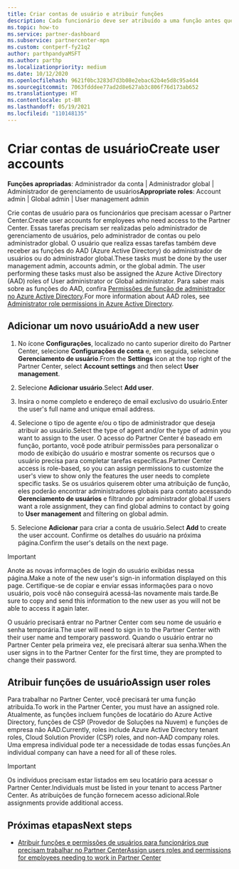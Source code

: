 ```yaml
---
title: Criar contas de usuário e atribuir funções
description: Cada funcionário deve ser atribuído a uma função antes que possa acessar o Partner Center. Saiba como criar contas de usuário, atribuir funções e definir permissões.
ms.topic: how-to
ms.service: partner-dashboard
ms.subservice: partnercenter-mpn
ms.custom: contperf-fy21q2
author: parthpandyaMSFT
ms.author: parthp
ms.localizationpriority: medium
ms.date: 10/12/2020
ms.openlocfilehash: 9621f0bc3283d7d3b08e2ebac62b4e5d8c95a4d4
ms.sourcegitcommit: 7063fdddee77ad2d8e627ab3c806f76d173ab652
ms.translationtype: HT
ms.contentlocale: pt-BR
ms.lasthandoff: 05/19/2021
ms.locfileid: "110148135"
---
```

# <a name="create-user-accounts"></a><span data-ttu-id="c3b84-104">Criar contas de usuário</span><span class="sxs-lookup"><span data-stu-id="c3b84-104">Create user accounts</span></span>  

<span data-ttu-id="c3b84-105">**Funções apropriadas**: Administrador da conta | Administrador global | Administrador de gerenciamento de usuários</span><span class="sxs-lookup"><span data-stu-id="c3b84-105">**Appropriate roles**: Account admin | Global admin | User management admin</span></span>

<span data-ttu-id="c3b84-106">Crie contas de usuário para os funcionários que precisam acessar o Partner Center.</span><span class="sxs-lookup"><span data-stu-id="c3b84-106">Create user accounts for employees who need access to the Partner Center.</span></span> <span data-ttu-id="c3b84-107">Essas tarefas precisam ser realizadas pelo administrador de gerenciamento de usuários, pelo administrador de contas ou pelo administrador global. O usuário que realiza essas tarefas também deve receber as funções do AAD (Azure Active Directory) do administrador de usuários ou do administrador global.</span><span class="sxs-lookup"><span data-stu-id="c3b84-107">These tasks must be done by the user management admin, accounts admin, or the global admin. The user performing these tasks must also be assigned the Azure Active Directory (AAD) roles of User administrator or Global administrator.</span></span> <span data-ttu-id="c3b84-108">Para saber mais sobre as funções do AAD, confira [Permissões de função de administrador no Azure Active Directory](/azure/active-directory/users-groups-roles/directory-assign-admin-roles).</span><span class="sxs-lookup"><span data-stu-id="c3b84-108">For more information about AAD roles, see [Administrator role permissions in Azure Active Directory](/azure/active-directory/users-groups-roles/directory-assign-admin-roles).</span></span>

## <a name="add-a-new-user"></a><span data-ttu-id="c3b84-109">Adicionar um novo usuário</span><span class="sxs-lookup"><span data-stu-id="c3b84-109">Add a new user</span></span>

1. <span data-ttu-id="c3b84-110">No ícone **Configurações**, localizado no canto superior direito do Partner Center, selecione **Configurações de conta** e, em seguida, selecione **Gerenciamento de usuário**.</span><span class="sxs-lookup"><span data-stu-id="c3b84-110">From the **Settings** icon at the top right of the Partner Center, select **Account settings** and then select **User management**.</span></span>

2. <span data-ttu-id="c3b84-111">Selecione **Adicionar usuário**.</span><span class="sxs-lookup"><span data-stu-id="c3b84-111">Select **Add user**.</span></span>

3. <span data-ttu-id="c3b84-112">Insira o nome completo e endereço de email exclusivo do usuário.</span><span class="sxs-lookup"><span data-stu-id="c3b84-112">Enter the user's full name and unique email address.</span></span>

4. <span data-ttu-id="c3b84-113">Selecione o tipo de agente e/ou o tipo de administrador que deseja atribuir ao usuário.</span><span class="sxs-lookup"><span data-stu-id="c3b84-113">Select the type of agent and/or the type of admin you want to assign to the user.</span></span> <span data-ttu-id="c3b84-114">O acesso do Partner Center é baseado em função, portanto, você pode atribuir permissões para personalizar o modo de exibição do usuário e mostrar somente os recursos que o usuário precisa para completar tarefas específicas.</span><span class="sxs-lookup"><span data-stu-id="c3b84-114">Partner Center access is role-based, so you can assign permissions to customize the user's view to show only the features the user needs to complete specific tasks.</span></span>  <span data-ttu-id="c3b84-115">Se os usuários quiserem obter uma atribuição de função, eles poderão encontrar administradores globais para contato acessando **Gerenciamento de usuários** e filtrando por administrador global.</span><span class="sxs-lookup"><span data-stu-id="c3b84-115">If users want a role assignment, they can find global admins to contact by going to **User management** and filtering on global admin.</span></span>

5. <span data-ttu-id="c3b84-116">Selecione **Adicionar** para criar a conta de usuário.</span><span class="sxs-lookup"><span data-stu-id="c3b84-116">Select **Add** to create the user account.</span></span> <span data-ttu-id="c3b84-117">Confirme os detalhes do usuário na próxima página.</span><span class="sxs-lookup"><span data-stu-id="c3b84-117">Confirm the user's details on the next page.</span></span>

> [!IMPORTANT]  
> <span data-ttu-id="c3b84-118">Anote as novas informações de login do usuário exibidas nessa página.</span><span class="sxs-lookup"><span data-stu-id="c3b84-118">Make a note of the new user's sign-in information displayed on this page.</span></span> <span data-ttu-id="c3b84-119">Certifique-se de copiar e enviar essas informações para o novo usuário, pois você não conseguirá acessá-las novamente mais tarde.</span><span class="sxs-lookup"><span data-stu-id="c3b84-119">Be sure to copy and send this information to the new user as you will not be able to access it again later.</span></span> 

<span data-ttu-id="c3b84-120">O usuário precisará entrar no Partner Center com seu nome de usuário e senha temporária.</span><span class="sxs-lookup"><span data-stu-id="c3b84-120">The user will need to sign in to the Partner Center with their user name and temporary password.</span></span> <span data-ttu-id="c3b84-121">Quando o usuário entrar no Partner Center pela primeira vez, ele precisará alterar sua senha.</span><span class="sxs-lookup"><span data-stu-id="c3b84-121">When the user signs in to the Partner Center for the first time, they are prompted to change their password.</span></span>

## <a name="assign-user-roles"></a><span data-ttu-id="c3b84-122">Atribuir funções de usuário</span><span class="sxs-lookup"><span data-stu-id="c3b84-122">Assign user roles</span></span>

<span data-ttu-id="c3b84-123">Para trabalhar no Partner Center, você precisará ter uma função atribuída.</span><span class="sxs-lookup"><span data-stu-id="c3b84-123">To work in the Partner Center, you must have an assigned role.</span></span>  <span data-ttu-id="c3b84-124">Atualmente, as funções incluem funções de locatário do Azure Active Directory, funções de CSP (Provedor de Soluções na Nuvem) e funções de empresa não AAD.</span><span class="sxs-lookup"><span data-stu-id="c3b84-124">Currently, roles include Azure Active Directory tenant roles, Cloud Solution Provider (CSP) roles, and non-AAD company roles.</span></span> <span data-ttu-id="c3b84-125">Uma empresa individual pode ter a necessidade de todas essas funções.</span><span class="sxs-lookup"><span data-stu-id="c3b84-125">An individual company can have a need for all of these roles.</span></span>

>[!Important]
><span data-ttu-id="c3b84-126">Os indivíduos precisam estar listados em seu locatário para acessar o Partner Center.</span><span class="sxs-lookup"><span data-stu-id="c3b84-126">Individuals must be listed in your tenant to access Partner Center.</span></span> <span data-ttu-id="c3b84-127">As atribuições de função fornecem acesso adicional.</span><span class="sxs-lookup"><span data-stu-id="c3b84-127">Role assignments provide additional access.</span></span>

## <a name="next-steps"></a><span data-ttu-id="c3b84-128">Próximas etapas</span><span class="sxs-lookup"><span data-stu-id="c3b84-128">Next steps</span></span>

- [<span data-ttu-id="c3b84-129">Atribuir funções e permissões de usuários para funcionários que precisam trabalhar no Partner Center</span><span class="sxs-lookup"><span data-stu-id="c3b84-129">Assign users roles and permissions for employees needing to work in Partner Center</span></span>](permissions-overview.md)
